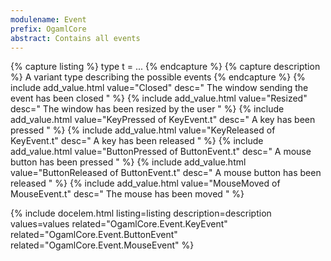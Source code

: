 ```yaml
---
modulename: Event 
prefix: OgamlCore
abstract: Contains all events 
---
```


{% capture listing %}
type t = ...
{% endcapture %}
{% capture description %}
A variant type describing the possible events 
{% endcapture %}
{% include add_value.html value="Closed" desc=" The window sending the event has been closed " %}
{% include add_value.html value="Resized" desc=" The window has been resized by the user " %}
{% include add_value.html value="KeyPressed of KeyEvent.t" desc=" A key has been pressed " %}
{% include add_value.html value="KeyReleased of KeyEvent.t" desc=" A key has been released " %}
{% include add_value.html value="ButtonPressed of ButtonEvent.t" desc=" A mouse button has been pressed " %}
{% include add_value.html value="ButtonReleased of ButtonEvent.t" desc=" A mouse button has been released " %}
{% include add_value.html value="MouseMoved of MouseEvent.t" desc=" The mouse has been moved " %}

{% include docelem.html listing=listing description=description values=values related="OgamlCore.Event.KeyEvent" related="OgamlCore.Event.ButtonEvent" related="OgamlCore.Event.MouseEvent" %}

